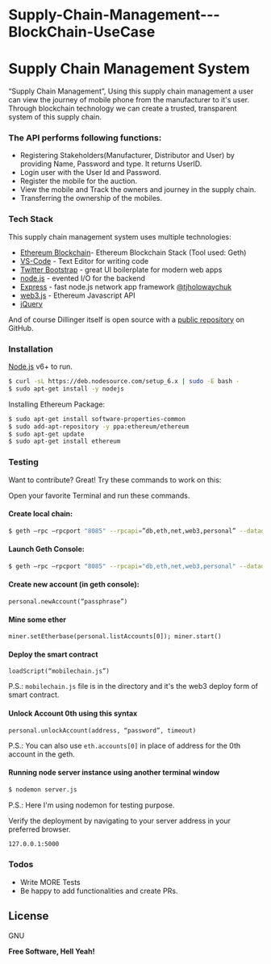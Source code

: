 # Supply-Chain-Management---BlockChain-UseCase
# Supply Chain Management System

“Supply Chain Management”, Using this supply chain management a user can view the journey of mobile phone from the manufacturer to it's user. Through blockchain technology we can create a trusted, transparent system of this supply chain.

### The API performs following functions: 

  - Registering Stakeholders(Manufacturer, Distributor and User) by providing Name, Password and type. It returns UserID.
  - Login user with the User Id and Password.
  - Register the mobile for the auction.
  - View the mobile and Track the owners and journey in the supply chain. 
  - Transferring the ownership of the mobiles.



### Tech Stack

This supply chain management system uses multiple technologies:

* [Ethereum Blockchain](https://geth.ethereum.org/downloads/)- Ethereum Blockchain Stack (Tool used: Geth) 
* [VS-Code](https://code.visualstudio.com/) - Text Editor for writing code
* [Twitter Bootstrap] - great UI boilerplate for modern web apps
* [node.js] - evented I/O for the backend
* [Express] - fast node.js network app framework [@tjholowaychuk]
* [web3.js](https://web3js.readthedocs.io/en/1.0/getting-started.html) - Ethereum Javascript API
* [jQuery] 

And of course Dillinger itself is open source with a [public repository][dill]
 on GitHub.

### Installation

[Node.js](https://nodejs.org/) v6+ to run.
```sh
$ curl -sL https://deb.nodesource.com/setup_6.x | sudo -E bash -
$ sudo apt-get install -y nodejs
```
Installing Ethereum Package:

```sh
$ sudo apt-get install software-properties-common
$ sudo add-apt-repository -y ppa:ethereum/ethereum
$ sudo apt-get update
$ sudo apt-get install ethereum
```

### Testing 

Want to contribute? Great!
Try these commands to work on this: 

Open your favorite Terminal and run these commands.

#### Create local chain:

```sh
$ geth –rpc –rpcport "8085" --rpcapi=”db,eth,net,web3,personal” --datadir data –networkid 123 –nodiscover –maxpeers 0 init genesis.json
```
#### Launch Geth Console:

```sh
$ geth –rpc –rpcport "8085" --rpcapi="db,eth,net,web3,personal" --datadir data –networkid 123 –nodiscover –maxpeers 0 console
```

#### Create new account (in geth console):
```
personal.newAccount(“passphrase”)
```
#### Mine some ether
```
miner.setEtherbase(personal.listAccounts[0]); miner.start()
```
#### Deploy the smart contract
```
loadScript(“mobilechain.js”)
```
P.S.: `mobilechain.js` file is in the directory and it's the web3 deploy form of smart contract.
#### Unlock Account 0th using this syntax
```
personal.unlockAccount(address, “password”, timeout)
```
P.S.: You can also use `eth.accounts[0]` in place of address for the 0th account in the geth.

#### Running node server instance using another terminal window
```sh
$ nodemon server.js
```
P.S.: Here I'm using nodemon for testing purpose.

Verify the deployment by navigating to your server address in your preferred browser.

```sh
127.0.0.1:5000
```

### Todos

 - Write MORE Tests
 - Be happy to add functionalities and create PRs.

License
----

GNU


**Free Software, Hell Yeah!**

[//]: # (These are reference links used in the body of this note and get stripped out when the markdown processor does its job. There is no need to format nicely because it shouldn't be seen. Thanks SO - http://stackoverflow.com/questions/4823468/store-comments-in-markdown-syntax)


   [dill]: <https://github.com/joemccann/dillinger>
   [git-repo-url]: <https://github.com/joemccann/dillinger.git>
   [john gruber]: <http://daringfireball.net>
   [df1]: <http://daringfireball.net/projects/markdown/>
   [markdown-it]: <https://github.com/markdown-it/markdown-it>
   [Ace Editor]: <http://ace.ajax.org>
   [node.js]: <http://nodejs.org>
   [Twitter Bootstrap]: <http://twitter.github.com/bootstrap/>
   [jQuery]: <http://jquery.com>
   [@tjholowaychuk]: <http://twitter.com/tjholowaychuk>
   [express]: <http://expressjs.com>
   [AngularJS]: <http://angularjs.org>
   [Gulp]: <http://gulpjs.com>

   [PlDb]: <https://github.com/joemccann/dillinger/tree/master/plugins/dropbox/README.md>
   [PlGh]: <https://github.com/joemccann/dillinger/tree/master/plugins/github/README.md>
   [PlGd]: <https://github.com/joemccann/dillinger/tree/master/plugins/googledrive/README.md>
   [PlOd]: <https://github.com/joemccann/dillinger/tree/master/plugins/onedrive/README.md>
   [PlMe]: <https://github.com/joemccann/dillinger/tree/master/plugins/medium/README.md>
   [PlGa]: <https://github.com/RahulHP/dillinger/blob/master/plugins/googleanalytics/README.md>
"# Supply-Chain-Management-using-Blockchain" 
